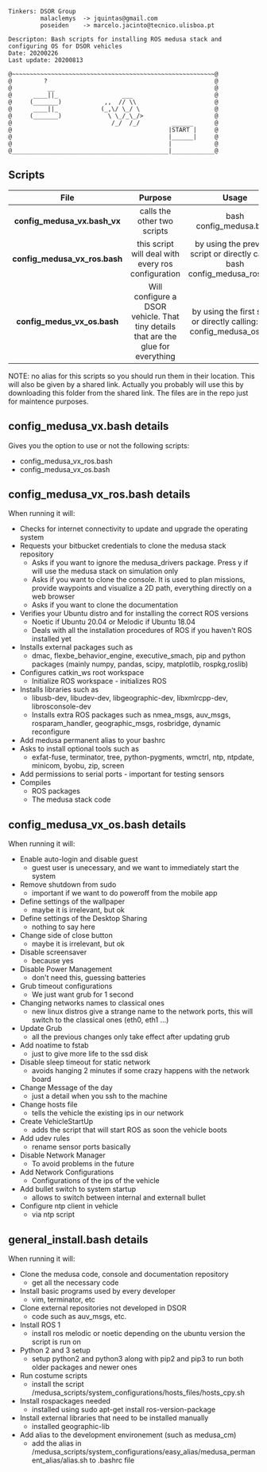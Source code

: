 ```
Tinkers: DSOR Group
         malaclemys  -> jquintas@gmail.com
         poseiden    -> marcelo.jacinto@tecnico.ulisboa.pt

Descripton: Bash scripts for installing ROS medusa stack and configuring OS for DSOR vehicles
Date: 20200226
Last update: 20200813

@~~~~~~~~~~~~~~~~~~~~~~~~~~~~~~~~~~~~~~~~~~~~~~~~~~~~~~~~~@
@         ?                                               @
@          __                                             @
@      ____||_                  ___                       @
@     (_______)            ,,  // \\                      @  
@      ____||_            (_,\/ \_/ \                     @
@     (_______)             \ \_/_\_/>                    @
@                            /_/  /_/         ______      @
@                                            |START |     @
@                                            |______|     @
@                                            |            @
@____________________________________________|____________@
```

## Scripts

| File | Purpose| Usage | 
|:----------:|:----:|:---:| 
| **config_medusa_vx.bash_vx** |  calls the other two scripts | bash config_medusa.bash |
| **config_medusa_vx_ros.bash** |  this script will deal with every ros configuration  | by using the previous script or directly calling: bash config_medusa_ros.bash |
| **config_medus_vx_os.bash** |  Will configure a DSOR vehicle. That tiny details that are the glue for everything  | by using the first script or directly calling: bash config_medusa_os.bash |

NOTE: no alias for this scripts so you should run them in their location. This will also be given by a shared link. Actually you probably will use this by downloading this folder from the shared link. The files are in the repo just for maintence purposes.

## config_medusa_vx.bash details

Gives you the option to use or not the following scripts:
- config_medusa_vx_ros.bash
- config_medusa_vx_os.bash

## config_medusa_vx_ros.bash details

When running it will:

 - Checks for internet connectivity to update and upgrade the operating system  
 - Requests your bitbucket credentials to clone the medusa stack repository  
    - Asks if you want to ignore the medusa_drivers package. Press y if will use the medusa stack on simulation only  
    - Asks if you want to clone the console. It is used to plan missions, provide waypoints and visualize a 2D path, everything directly on a web browser  
    - Asks if you want to clone the documentation  
 - Verifies your Ubuntu distro and for installing the correct ROS versions
     - Noetic if Ubuntu 20.04 or Melodic if Ubuntu 18.04
     - Deals with all the installation procedures of ROS if you haven't ROS installed yet  
 - Installs external packages such as 
     - dmac, flexbe_behavior_engine, executive_smach, pip and python packages (mainly numpy, pandas, scipy, matplotlib, rospkg,roslib)  
 - Configures catkin_ws root workspace  
     - Initialize ROS workspace - initializes ROS  
 - Installs libraries such as 
     - libusb-dev, libudev-dev, libgeographic-dev, libxmlrcpp-dev, librosconsole-dev  
     - Installs extra ROS packages such as nmea_msgs, auv_msgs, rosparam_handler, geographic_msgs, rosbridge, dynamic reconfigure   
 - Add medusa permanent alias to your bashrc  
 - Asks to install optional tools such as
     - exfat-fuse, terminator, tree, python-pygments, wmctrl, ntp, ntpdate, minicom, byobu, zip, screen
 - Add permissions to serial ports - important for testing sensors  
 - Compiles
     - ROS packages  
     - The medusa stack code  

## config_medusa_vx_os.bash details

When running it will:

- Enable auto-login and disable guest
    - guest user is unecessary, and we want to immediately start the system
- Remove shutdown from sudo  
    - important if we want to do poweroff from the mobile app
- Define settings of the wallpaper
    - maybe it is irrelevant, but ok
- Define settings of the Desktop Sharing
    - nothing to say here
- Change side of close button 
    - maybe it is irrelevant, but ok
- Disable screensaver
    - because yes
- Disable Power Management
    - don't need this, guessing batteries
- Grub timeout configurations 
    - We just want grub for 1 second
- Changing networks names to classical ones
    - new linux distros give a strange name to the network ports, this will switch to the classical ones (eth0, eth1 ...)
- Update Grub
    - all the previous changes only take effect after updating grub
- Add noatime to fstab 
    - just to give more life to the ssd disk
- Disable sleep timeout for static network
    - avoids hanging 2 minutes if some crazy happens with the network board
- Change Message of the day
    - just a detail when you ssh to the machine
- Change hosts file
    - tells the vehicle the existing ips in our network
- Create VehicleStartUp
    - adds the script that will start ROS as soon the vehicle boots
- Add udev rules
    - rename sensor ports basically
- Disable Network Manager
    - To avoid problems in the future
- Add  Network Configurations
    - Configurations of the ips of the vehicle
- Add bullet switch to system startup
    - allows to switch between internal and externall bullet
- Configure ntp client in vehicle
    - via ntp script

## general_install.bash details

When running it will:

- Clone the medusa code, console and documentation repository
    - get all the necessary code
- Install basic programs used by every developer
    - vim, terminator, etc
- Clone external repositories not developed in DSOR
    - code such as auv_msgs, etc.
- Install ROS 1
    - install ros melodic or noetic depending on the ubuntu version the script is run on
- Python 2 and 3 setup
    - setup python2 and python3 along with pip2 and pip3 to run both older packages and newer ones
- Run costume scripts 
    - install the script /medusa_scripts/system_configurations/hosts_files/hosts_cpy.sh
- Install rospackages needed
    - installed using sudo apt-get install ros-version-package
- Install external libraries that need to be installed manually
    - installed geographic-lib
- Add alias to the development environement (such as medusa_cm)
    - add the alias in /medusa_scripts/system_configurations/easy_alias/medusa_permanent_alias/alias.sh to .bashrc file
